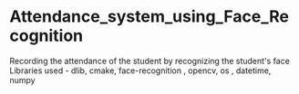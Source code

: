 # Attendance_system_using_Face_Recognition
Recording the attendance of the student by recognizing the student's face Libraries used - dlib, cmake, face-recognition , opencv, os , datetime, numpy

